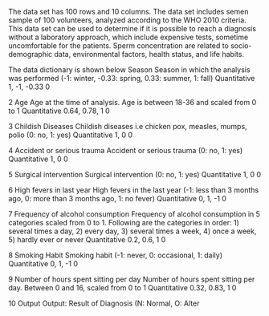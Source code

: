 The data set has 100 rows and 10 columns. The data set includes semen sample of 100 volunteers, analyzed according to the WHO 2010 criteria.
This data set can be used to determine if it is possible to reach a diagnosis without a laboratory approach, which include expensive tests, sometime uncomfortable for the patients.
Sperm concentration are related to socio-demographic data, environmental factors, health status, and life habits. 

The data dictionary is shown below
Season
Season in   which the analysis was performed (-1: winter, -0.33: spring, 0.33: summer, 1:   fall)
Quantitative
1, -1, -0.33
0


2
Age
Age at the   time of analysis. Age is between 18-36 and scaled from 0 to 1
Quantitative
0.64, 0.78, 1
0


3
Childish Diseases
Childish   diseases i.e chicken pox, measles, mumps, polio (0: no, 1: yes)
Quantitative
1, 0
0


4
Accident or serious trauma
Accident or   serious trauma  (0: no, 1: yes)
Quantitative
1, 0
0


5
Surgical intervention
Surgical   intervention (0: no, 1: yes)
Quantitative
1, 0
0


6
High fevers in last year
High fevers in   the last year (-1: less than 3 months ago, 0: more than 3 months ago, 1: no   fever)
Quantitative
0, 1, -1
0


7
Frequency of alcohol consumption
Frequency of   alcohol consumption in 5 categories scaled from 0 to 1. Following are the   categories in order: 1) several times a day, 2) every day, 3) several times a   week, 4) once a week, 5) hardly ever or never
Quantitative
0.2, 0.6, 1
0


8
Smoking Habit
Smoking habit   (-1: never, 0: occasional, 1: daily)
Quantitative
0, 1, -1
0


9
Number of   hours spent sitting per day
Number of   hours spent sitting per day. Between 0 and 16, scaled from 0 to 1
Quantitative
0.32, 0.83, 1
0


10
Output
Output: Result   of Diagnosis (N: Normal, O: Alter

